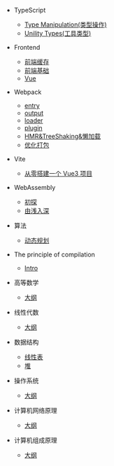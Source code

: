 <!--
 * @Author: Jeremy
 * @Date: 2021-07-22 11:09:52
 * @Description: 目录文件
 * @LastEditors: Jeremy
 * @LastEditTime: 2021-12-16 10:39:51
 * @site: book.yzmblog.top / book.yzmblog.top
-->

- TypeScript

  - [Type Manipulation(类型操作)](articles/typescript/typeManipulation.md)
  - [Unility Types(工具类型)](articles/typescript/unilityTypes.md)

- Frontend

  - [前端缓存](articles/frontend/cache.md)
  - [前端基础](articles/javascript/basic.md)
  - [Vue](articles/javascript/vue.md)

- Webpack

  - [entry](articles/webpack/entry.md)
  - [output](articles/webpack/output.md)
  - [loader](articles/webpack/loader.md)
  - [plugin](articles/webpack/plugin.md)
  - [HMR&TreeShaking&懒加载](articles/webpack/hmr.md)
  - [优化打包](articles/webpack/proformance.md)

- Vite

  - [从零搭建一个 Vue3 项目](article/vite/create.md)

- WebAssembly

  - [初探](articles/webassembly/primary.md)
  - [由浅入深](articles/webassembly/deeplearn.md)

- 算法

  - [动态规划](articles/algorithm/dynamicProgramming.md)

- The principle of compilation

  - [Intro](articles/compilation/intro.md)

- 高等数学

  - [大纲](articles/higherMath/catalog.md)

- 线性代数

  - [大纲](articles/linearMath/catalog.md)

- 数据结构

  - [线性表](articles/dataStructure/linearList.md)
  - [堆](articles/dataStructure/heap.md)

- 操作系统

  - [大纲](articles/controlSystem/catalog.md)

- 计算机网络原理

  - [大纲](articles/network/catalog.md)

- 计算机组成原理
  - [大纲](articles/computerCompose/catalog.md)
